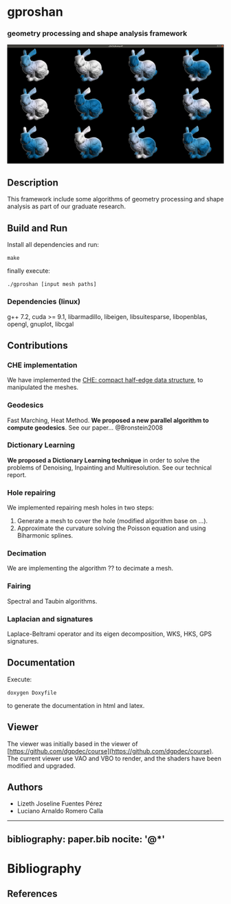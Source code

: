 # gproshan
### geometry processing and shape analysis framework

![](gproshan.png) 


## Description
This framework include some algorithms of geometry processing and shape analysis as part of our
graduate research.

## Build and Run
Install all dependencies and run:

	make

finally execute:

	./gproshan [input mesh paths]

### Dependencies (linux)
g++ 7.2, cuda >= 9.1, libarmadillo, libeigen, libsuitesparse, libopenblas, opengl, gnuplot, libcgal

## Contributions

### CHE implementation
We have implemented the [CHE: compact half-edge data structure](), to manipulated the meshes.

### Geodesics
Fast Marching, Heat Method.
**We proposed a new parallel algorithm to compute geodesics**.
See our paper... @Bronstein2008

### Dictionary Learning
**We proposed a Dictionary Learning technique** in order to solve the problems of Denoising, Inpainting and Multiresolution.
See our technical report.

### Hole repairing
We implemented repairing mesh holes in two steps:

1. Generate a mesh to cover the hole (modified algorithm base on ...).
2. Approximate the curvature solving the Poisson equation and using Biharmonic splines.

### Decimation
We are implementing the algorithm ?? to decimate a mesh. 

### Fairing
Spectral and Taubin algorithms.

### Laplacian and signatures
Laplace-Beltrami operator and its eigen decomposition, WKS, HKS, GPS signatures.

## Documentation
Execute:

	doxygen Doxyfile

to generate the documentation in html and latex.

## Viewer
The viewer was initially based in the viewer of [https://github.com/dgpdec/course](https://github.com/dgpdec/course). The current viewer use VAO and VBO to render, and the shaders have been modified and upgraded.

## Authors
- Lizeth Joseline Fuentes Pérez
- Luciano Arnaldo Romero Calla

---
bibliography: paper.bib
nocite: '@*'
---

# Bibliography
## References
